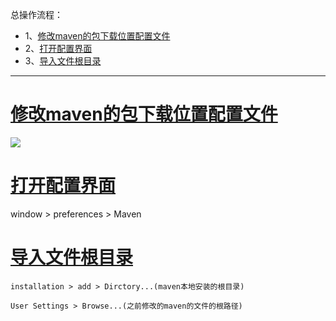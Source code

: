 总操作流程：
- 1、[修改maven的包下载位置配置文件](#java-01)
- 2、[打开配置界面](#java-02)
- 3、[导入文件根目录](#java-03)

----------
# <a name="java-01" href="#" >修改maven的包下载位置配置文件</a>

![](image/2-1.png)

# <a name="java-02" href="#" >打开配置界面</a>

window > preferences > Maven

# <a name="java-03" href="#" >导入文件根目录</a>
```
installation > add > Dirctory...(maven本地安装的根目录)

User Settings > Browse...(之前修改的maven的文件的根路径)
```